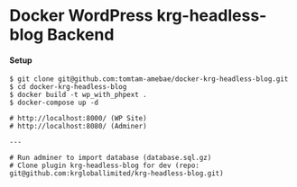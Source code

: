# Docker WordPress krg-headless-blog Backend

#### Setup 
```console
$ git clone git@github.com:tomtam-amebae/docker-krg-headless-blog.git
$ cd docker-krg-headless-blog
$ docker build -t wp_with_phpext .
$ docker-compose up -d

# http://localhost:8000/ (WP Site)
# http://localhost:8080/ (Adminer)

---

# Run adminer to import database (database.sql.gz)
# Clone plugin krg-headless-blog for dev (repo: git@github.com:krgloballimited/krg-headless-blog.git)
```